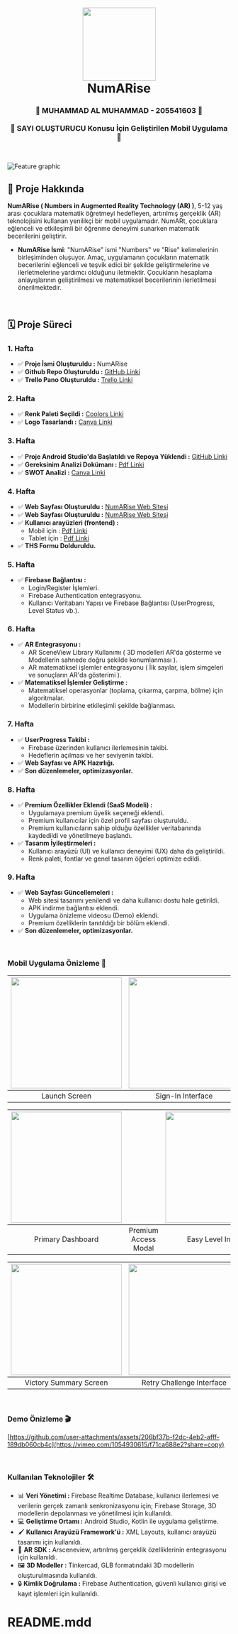 <div align="center">
      <h1> 
            <img src="https://raw.githubusercontent.com/MuhammadAl32/num-proje/refs/heads/main/back/back-ro.png" width="165px">
            <br/>
            NumARise
            <br/> 
      </h1>
</div>

<div align="center">
      <h3> 
            🌟 MUHAMMAD AL MUHAMMAD - 205541603 🌟
          <br/><br/>
            🔢 SAYI OLUŞTURUCU Konusu İçin Geliştirilen Mobil Uygulama 🔢
            <br/> 
      </h3>
</div>

   <br/> 

![Feature graphic](https://raw.githubusercontent.com/MuhammadAl32/num-proje/refs/heads/main/back/101.png)
   <br/> 


## 📌 **Proje Hakkında** 
**NumARise ( Numbers in Augmented Reality Technology (AR) )**, 5-12 yaş arası çocuklara matematik öğretmeyi hedefleyen, artırılmış gerçeklik (AR) teknolojisini kullanan yenilikçi bir mobil uygulamadır. NumARt, çocuklara eğlenceli ve etkileşimli bir öğrenme deneyimi sunarken matematik becerilerini geliştirir.

- **NumARise İsmi**: "NumARise" ismi "Numbers" ve "Rise" kelimelerinin birleşiminden oluşuyor. Amaç, uygulamanın çocukların matematik becerilerini eğlenceli ve teşvik edici bir şekilde geliştirmelerine ve ilerletmelerine yardımcı olduğunu iletmektir. Çocukların hesaplama anlayışlarının geliştirilmesi ve matematiksel becerilerinin ilerletilmesi önerilmektedir.
<br/> 

## 🗓 **Proje Süreci**  
### 1. **Hafta** 
- ✅ **Proje İsmi Oluşturuldu :** NumARise
- ✅ **Github Repo Oluşturuldu :** [GitHub Linki](https://github.com/MuhammadAl32/num-proje)
- ✅ **Trello Pano Oluşturuldu :** [Trello Linki](https://trello.com/b/FH85iuon/numart)

### 2. **Hafta** 
- ✅ **Renk Paleti Seçildi :** [Coolors Linki](https://coolors.co/palette/37a000-f0f3f8-000000-ffffff)
- ✅ **Logo Tasarlandı :** [Canva Linki](https://www.canva.com/design/DAGX7ioqYME/qOzGXVfrwX77Gl51pkdDuw/edit?ui=eyJEIjp7IlAiOnsiQiI6ZmFsc2V9fX0)


### 3. **Hafta**  
- ✅ **Proje Android Studio'da Başlatıldı ve Repoya Yüklendi :** [GitHub Linki](https://github.com/achelmasoudi/NumARt)
- ✅ **Gereksinim Analizi Dokümanı :** [Pdf Linki](https://github.com/user-attachments/files/18051849/Gereksinim.Analizi.pdf)
- ✅ **SWOT Analizi :** [Canva Linki](https://www.canva.com/design/DAGYC6DlrKk/2jDLi3K1YkIMi8Gjh6Ngwg/edit?utm_content=DAGYC6DlrKk&utm_campaign=designshare&utm_medium=link2&utm_source=sharebutton)  

### 4. **Hafta**
- ✅ **Web Sayfası Oluşturuldu :** [NumARise Web Sitesi](https://achelmasoudi.github.io/NumArt_WebSite/)
- ✅ **Web Sayfası Oluşturuldu :** [NumARise Web Sitesi](https://achelmasoudi.github.io/NumArt_WebSite/)
- ✅ **Kullanıcı arayüzleri (frontend) :**
  - Mobil için : [Pdf Linki](https://github.com/user-attachments/files/18053910/Mobil.pdf)
  - Tablet için : [Pdf Linki](https://github.com/user-attachments/files/18053912/Tablet.pdf)
- ✅ **THS Formu Dolduruldu.**
     
### 5. **Hafta**  
- ✅ **Firebase Bağlantısı :**  
  - Login/Register İşlemleri.
  - Firebase Authentication entegrasyonu.
  - Kullanıcı Veritabanı Yapısı ve Firebase Bağlantısı (UserProgress, Level Status vb.).

### 6. **Hafta**
- ✅ **AR Entegrasyonu :**  
  - AR SceneView Library Kullanımı ( 3D modelleri AR'da gösterme ve Modellerin sahnede doğru şekilde konumlanması ).
  - AR matematiksel işlemler entegrasyonu ( İlk sayılar, işlem simgeleri ve sonuçların AR'da gösterimi ).
- ✅ **Matematiksel İşlemler Geliştirme :**  
  - Matematiksel operasyonlar (toplama, çıkarma, çarpma, bölme) için algoritmalar.
  - Modellerin birbirine etkileşimli şekilde bağlanması.

### 7. **Hafta**  
- ✅ **UserProgress Takibi :**
  - Firebase üzerinden kullanıcı ilerlemesinin takibi.
  - Hedeflerin açılması ve her seviyenin takibi.
- ✅ **Web Sayfası ve APK Hazırlığı.**
- ✅ **Son düzenlemeler, optimizasyonlar.**

### 8. **Hafta**  
- ✅ **Premium Özellikler Eklendi (SaaS Modeli) :**
  - Uygulamaya premium üyelik seçeneği eklendi.
  - Premium kullanıcılar için özel profil sayfası oluşturuldu.
  - Premium kullanıcıların sahip olduğu özellikler veritabanında kaydedildi ve yönetilmeye başlandı.
- ✅ **Tasarım İyileştirmeleri :**
  - Kullanıcı arayüzü (UI) ve kullanıcı deneyimi (UX) daha da geliştirildi.
  - Renk paleti, fontlar ve genel tasarım öğeleri optimize edildi.

### 9. **Hafta**  
- ✅ **Web Sayfası Güncellemeleri :**
  - Web sitesi tasarımı yenilendi ve daha kullanıcı dostu hale getirildi.
  - APK indirme bağlantısı eklendi.
  - Uygulama önizleme videosu (Demo) eklendi.
  - Premium özelliklerin tanıtıldığı bir bölüm eklendi.
- ✅ **Son düzenlemeler, optimizasyonlar.**
  
<br/> 

### Mobil Uygulama Önizleme 📱

| <img src="https://raw.githubusercontent.com/MuhammadAl32/num-proje/refs/heads/main/back/1.jpeg" width="250"/>| <img src="https://raw.githubusercontent.com/MuhammadAl32/num-proje/refs/heads/main/back/2.jpeg" width="250"/> | <img src="https://raw.githubusercontent.com/MuhammadAl32/num-proje/refs/heads/main/back/3.jpeg" width="250"/> | <img src="https://raw.githubusercontent.com/MuhammadAl32/num-proje/refs/heads/main/back/4.jpeg" width="250"/> |
| :-------------: | :-------------:  | :-------------:  | :-------------:  |
|     Launch Screen     |     Sign-In Interface     |     Registration Portal      |     Password Recovery Module     |

| <img src="https://raw.githubusercontent.com/MuhammadAl32/num-proje/refs/heads/main/back/5.jpeg" width="250"/>|  | <img src="https://raw.githubusercontent.com/MuhammadAl32/num-proje/refs/heads/main/back/6.jpeg" width="250"/> | <img src="https://github.com/user-attachments/assets/06483eb9-ed7f-4a65-857d-8eb2970cd8d4" width="250"/> |
| :-------------: | :-------------:  | :-------------:  | :-------------:  |
|     Primary Dashboard     |     Premium Access Modal     |     Easy Level Interface     |     Pre-Game Configuration     |

| <img src="https://github.com/user-attachments/assets/c0a4275d-8ead-4686-b2ac-88f9d9b8e536" width="250"/>| <img src="https://github.com/user-attachments/assets/2d4b9b00-db11-4bc1-850f-f960913b500d" width="250"/> | <img src="https://raw.githubusercontent.com/MuhammadAl32/num-proje/refs/heads/main/back/7.jpeg" width="250"/> | <img src="https://raw.githubusercontent.com/MuhammadAl32/num-proje/refs/heads/main/back/8.jpeg" width="250"/> |
| :-------------: | :-------------:  | :-------------:  | :-------------:  |
|     Victory Summary Screen     |     Retry Challenge Interface     |     User Profile Dashboard     |     Language Preferences Modal     |

<br/> 

### Demo Önizleme 🎬
[https://github.com/user-attachments/assets/206bf37b-f2dc-4eb2-afff-189db060cb4c](https://vimeo.com/1054930615/f71ca688e2?share=copy)

<br/> 

### Kullanılan Teknolojiler 🛠️
- 📊 **Veri Yönetimi :** Firebase Realtime Database, kullanıcı ilerlemesi ve verilerin gerçek zamanlı senkronizasyonu için; Firebase Storage, 3D modellerin depolanması ve yönetilmesi için kullanıldı.
- 💻 **Geliştirme Ortamı :** Android Studio, Kotlin ile uygulama geliştirme.
- 🖌️ **Kullanıcı Arayüzü Framework'ü :** XML Layouts, kullanıcı arayüzü tasarımı için kullanıldı.
- 🧠 **AR SDK :** Arsceneview, artırılmış gerçeklik özelliklerinin entegrasyonu için kullanıldı.
- 🖼️ **3D Modeller :** Tinkercad, GLB formatındaki 3D modellerin oluşturulmasında kullanıldı.
- 🔒 **Kimlik Doğrulama :** Firebase Authentication, güvenli kullanıcı girişi ve kayıt işlemleri için kullanıldı.
# README.mdd
